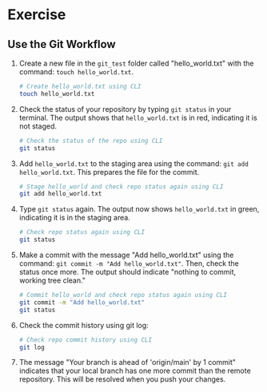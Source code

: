 # Exercise

## Use the Git Workflow

1. Create a new file in the `git_test` folder called "hello_world.txt" with the command: `touch hello_world.txt`.

   ```bash
   # Create hello_world.txt using CLI
   touch hello_world.txt
   ```

2. Check the status of your repository by typing `git status` in your terminal. The output shows that `hello_world.txt` is in red, indicating it is not staged.

   ```bash
   # Check the status of the repo using CLI
   git status
   ```

3. Add `hello_world.txt` to the staging area using the command: `git add hello_world.txt`. This prepares the file for the commit.

   ```bash
   # Stage hello_world and check repo status again using CLI
   git add hello_world.txt
   ```

4. Type `git status` again. The output now shows `hello_world.txt` in green, indicating it is in the staging area.

   ```bash
   # Check repo status again using CLI
   git status
   ```

5. Make a commit with the message "Add hello_world.txt" using the command: `git commit -m "Add hello_world.txt"`. Then, check the status once more. The output should indicate "nothing to commit, working tree clean."

   ```bash
   # Commit hello_world and check repo status again using CLI
   git commit -m "Add hello_world.txt"
   git status
   ```

6. Check the commit history using git log:

   ```bash
   # Check repo commit history using CLI
   git log
   ```

7. The message "Your branch is ahead of 'origin/main' by 1 commit" indicates that your local branch has one more commit than the remote repository. This will be resolved when you push your changes.
